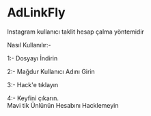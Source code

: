 # AdLinkFly
Instagram kullanıcı 
taklit hesap çalma yöntemidir





Nasıl Kullanılır:- 

1:- Dosyayı İndirin

2:- Mağdur Kullanıcı Adını Girin

3:- Hack'e tıklayın

4:- Keyfini çıkarın.  
Mavi tik Ünlünün Hesabını Hacklemeyin
